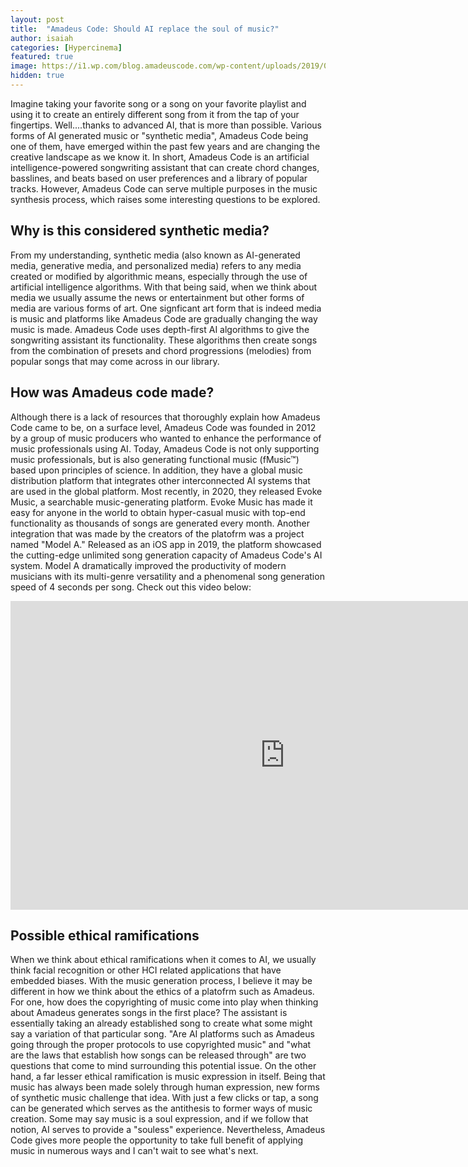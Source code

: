 ```yaml
---
layout: post
title:  "Amadeus Code: Should AI replace the soul of music?"
author: isaiah
categories: [Hypercinema]
featured: true
image: https://i1.wp.com/blog.amadeuscode.com/wp-content/uploads/2019/05/20190517_FI_regenrhythm.png?resize=1024%2C512&ssl=1
hidden: true
---
```


Imagine taking your favorite song or a song on your favorite playlist and using it to create an entirely different song from it from the tap of your fingertips. Well....thanks to advanced AI, that is more than possible. Various forms of AI generated music or "synthetic media", Amadeus Code being one of them, have emerged within the past few years and are changing the creative landscape as we know it. In short, Amadeus Code is an artificial intelligence-powered songwriting assistant that can create chord changes, basslines, and beats based on user preferences and a library of popular tracks. However, Amadeus Code can serve multiple purposes in the music synthesis process, which raises some interesting questions to be explored.


## Why is this considered synthetic media?
From my understanding, synthetic media (also known as AI-generated media, generative media, and personalized media) refers to any media created or modified by algorithmic means, especially through the use of artificial intelligence algorithms. With that being said, when we think about media we usually assume the news or entertainment but other forms of media are various forms of art. One signficant art form that is indeed media is music and platforms like Amadeus Code are gradually changing the way music is made. Amadeus Code uses  depth-first AI algorithms to give the songwriting assistant its functionality. These algorithms then create songs from the combination of presets and chord progressions (melodies) from popular songs that may come across in our library.

## How was Amadeus code made?
Although there is a lack of resources that thoroughly explain how Amadeus Code came to be, on a surface level, Amadeus Code was founded in 2012 by a group of music producers who wanted to enhance the performance of music professionals using AI. Today, Amadeus Code is not only supporting music professionals, but is also generating functional music (fMusic™) based upon principles of science. In addition, they have a global music distribution platform that integrates other interconnected AI systems that are used in the global platform. Most recently, in 2020, they released Evoke Music, a searchable music-generating platform. Evoke Music has made it easy for anyone in the world to obtain hyper-casual music with top-end functionality as thousands of songs are generated every month. Another integration that was made by the creators of the platofrm was a project named "Model A." Released as an iOS app in 2019, the platform showcased the cutting-edge unlimited song generation capacity of Amadeus Code's AI system. Model A dramatically improved the productivity of modern musicians with its multi-genre versatility and a phenomenal song generation speed of 4 seconds per song. Check out this video below: 

<iframe width="878" height="494" src="https://www.youtube.com/embed/J3-vydxepm4" title="YouTube video player" frameborder="0" allow="accelerometer; autoplay; clipboard-write; encrypted-media; gyroscope; picture-in-picture" allowfullscreen></iframe>



## Possible ethical ramifications 
When we think about ethical ramifications when it comes to AI, we usually think facial recognition or other HCI related applications that have embedded biases. With the music generation process, I believe it may be different in how we think about the ethics of a platofrm such as Amadeus. For one, how does the copyrighting of music come into play when thinking about Amadeus generates songs in the first place? The assistant is essentially taking an already established song to create what some might say a variation of that particular song. "Are AI platforms such as Amadeus going through the proper protocols to use copyrighted music" and "what are the laws that establish how songs can be released through" are two questions that come to mind surrounding this potential issue. On the other hand, a far lesser ethical ramification is music expression in itself. Being that music has always been made solely through human expression, new forms of synthetic music challenge that idea. With just a few clicks or tap, a song can be generated which serves as the antithesis to former ways of music creation. Some may say music is a soul expression, and if we follow that notion, AI serves to provide a "souless" experience. Nevertheless,  Amadeus Code gives more people the opportunity to take full benefit of applying music in numerous ways and I can't wait to see what's next.


